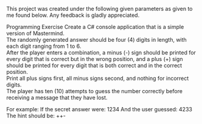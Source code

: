 This project was created under the following given parameters as given to me found below. Any feedback is gladly appreciated.

Programming Exercise
Create a C# console application that is a simple version of Mastermind.  
The randomly generated answer should be four (4) digits in length, with each digit ranging from 1 to 6.  
After the player enters a combination, a minus (-) sign should be printed for every digit that is correct but in the wrong position, and a plus (+) sign should be printed for every digit that is both correct and in the correct position.  
Print all plus signs first, all minus signs second, and nothing for incorrect digits.  
The player has ten (10) attempts to guess the number correctly before receiving a message that they have lost.

For example:
If the secret answer were: 1234
And the user guessed: 4233
The hint should be: ++-
